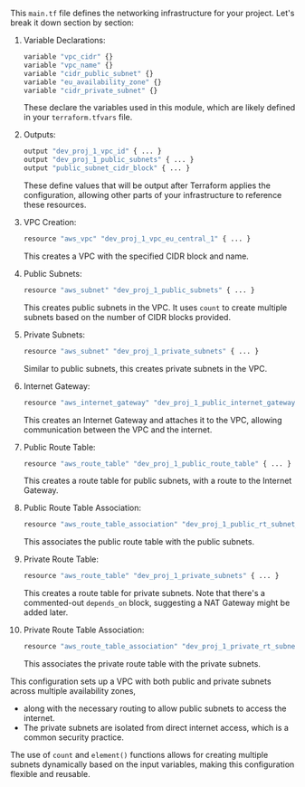 This `main.tf` file defines the networking infrastructure for your project. Let's break it down section by section:

1. Variable Declarations:

   ```bash
   variable "vpc_cidr" {}
   variable "vpc_name" {}
   variable "cidr_public_subnet" {}
   variable "eu_availability_zone" {}
   variable "cidr_private_subnet" {}

   ```

   These declare the variables used in this module, which are likely defined in your `terraform.tfvars` file.

2. Outputs:

   ```bash
   output "dev_proj_1_vpc_id" { ... }
   output "dev_proj_1_public_subnets" { ... }
   output "public_subnet_cidr_block" { ... }

   ```

   These define values that will be output after Terraform applies the configuration, allowing other parts of your infrastructure to reference these resources.

3. VPC Creation:

   ```bash
   resource "aws_vpc" "dev_proj_1_vpc_eu_central_1" { ... }

   ```

   This creates a VPC with the specified CIDR block and name.

4. Public Subnets:

   ```bash
   resource "aws_subnet" "dev_proj_1_public_subnets" { ... }

   ```

   This creates public subnets in the VPC. It uses `count` to create multiple subnets based on the number of CIDR blocks provided.

5. Private Subnets:

   ```bash
   resource "aws_subnet" "dev_proj_1_private_subnets" { ... }

   ```

   Similar to public subnets, this creates private subnets in the VPC.

6. Internet Gateway:

   ```bash
   resource "aws_internet_gateway" "dev_proj_1_public_internet_gateway" { ... }

   ```

   This creates an Internet Gateway and attaches it to the VPC, allowing communication between the VPC and the internet.

7. Public Route Table:

   ```bash
   resource "aws_route_table" "dev_proj_1_public_route_table" { ... }

   ```

   This creates a route table for public subnets, with a route to the Internet Gateway.

8. Public Route Table Association:

   ```bash
   resource "aws_route_table_association" "dev_proj_1_public_rt_subnet_association" { ... }

   ```

   This associates the public route table with the public subnets.

9. Private Route Table:

   ```bash
   resource "aws_route_table" "dev_proj_1_private_subnets" { ... }

   ```

   This creates a route table for private subnets. Note that there's a commented-out `depends_on` block, suggesting a NAT Gateway might be added later.

10. Private Route Table Association:

    ```bash
    resource "aws_route_table_association" "dev_proj_1_private_rt_subnet_association" { ... }

    ```

    This associates the private route table with the private subnets.

This configuration sets up a VPC with both public and private subnets across multiple availability zones,

- along with the necessary routing to allow public subnets to access the internet.
- The private subnets are isolated from direct internet access, which is a common security practice.

The use of `count` and `element()` functions allows for creating multiple subnets dynamically based on the input variables, making this configuration flexible and reusable.
